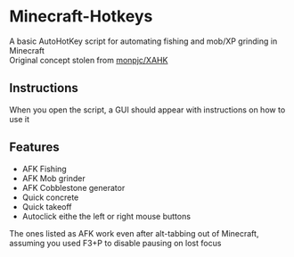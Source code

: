 # Minecraft-Hotkeys
 
A basic AutoHotKey script for automating fishing and mob/XP grinding in Minecraft  
Original concept stolen from [monpjc/XAHK](https://github.com/monpjc/XAHK)

## Instructions

When you open the script, a GUI should appear with instructions on how to use it

## Features

- AFK Fishing
- AFK Mob grinder
- AFK Cobblestone generator
- Quick concrete
- Quick takeoff
- Autoclick eithe the left or right mouse buttons

The ones listed as AFK work even after alt-tabbing out of Minecraft, assuming you used F3+P to disable pausing on lost focus